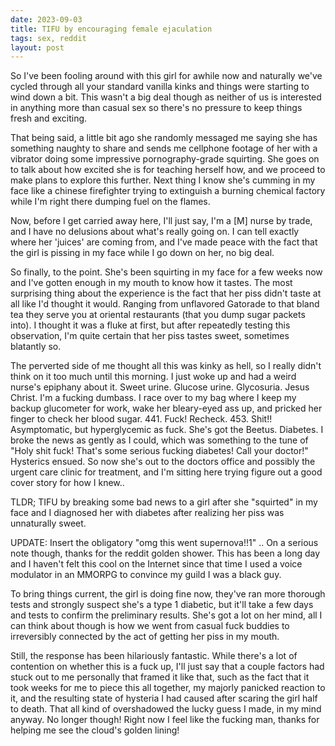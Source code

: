 ```yaml
---
date: 2023-09-03
title: TIFU by encouraging female ejaculation
tags: sex, reddit
layout: post
---
```



So I've been fooling around with this girl for awhile now and naturally we've cycled through all your standard vanilla kinks and things were starting to wind down a bit. This wasn't a big deal though as neither of us is interested in anything more than casual sex so there's no pressure to keep things fresh and exciting.

That being said, a little bit ago she randomly messaged me saying she has something naughty to share and sends me cellphone footage of her with a vibrator doing some impressive pornography-grade squirting. She goes on to talk about how excited she is for teaching herself how, and we proceed to make plans to explore this further. Next thing I know she's cumming in my face like a chinese firefighter trying to extinguish a burning chemical factory while I'm right there dumping fuel on the flames.

Now, before I get carried away here, I'll just say, I'm a [M] nurse by trade, and I have no delusions about what's really going on. I can tell exactly where her 'juices' are coming from, and I've made peace with the fact that the girl is pissing in my face while I go down on her, no big deal.

So finally, to the point. She's been squirting in my face for a few weeks now and I've gotten enough in my mouth to know how it tastes. The most surprising thing about the experience is the fact that her piss didn't taste at all like I'd thought it would. Ranging from unflavored Gatorade to that bland tea they serve you at oriental restaurants (that you dump sugar packets into). I thought it was a fluke at first, but after repeatedly testing this observation, I'm quite certain that her piss tastes sweet, sometimes blatantly so.

The perverted side of me thought all this was kinky as hell, so I really didn't think on it too much until this morning. I just woke up and had a weird nurse's epiphany about it. Sweet urine. Glucose urine. Glycosuria. Jesus Christ. I'm a fucking dumbass. I race over to my bag where I keep my backup glucometer for work, wake her bleary-eyed ass up, and pricked her finger to check her blood sugar. 441. Fuck! Recheck. 453. Shit!! Asymptomatic, but hyperglycemic as fuck. She's got the Beetus. Diabetes. I broke the news as gently as I could, which was something to the tune of "Holy shit fuck! That's some serious fucking diabetes! Call your doctor!" Hysterics ensued. So now she's out to the doctors office and possibly the urgent care clinic for treatment, and I'm sitting here trying figure out a good cover story for how I knew..

TLDR; TIFU by breaking some bad news to a girl after she "squirted" in my face and I diagnosed her with diabetes after realizing her piss was unnaturally sweet.

UPDATE: Insert the obligatory "omg this went supernova!!1" .. On a serious note though, thanks for the reddit golden shower. This has been a long day and I haven't felt this cool on the Internet since that time I used a voice modulator in an MMORPG to convince my guild I was a black guy.

To bring things current, the girl is doing fine now, they've ran more thorough tests and strongly suspect she's a type 1 diabetic, but it'll take a few days and tests to confirm the preliminary results. She's got a lot on her mind, all I can think about though is how we went from casual fuck buddies to irreversibly connected by the act of getting her piss in my mouth.

Still, the response has been hilariously fantastic. While there's a lot of contention on whether this is a fuck up, I'll just say that a couple factors had stuck out to me personally that framed it like that, such as the fact that it took weeks for me to piece this all together, my majorly panicked reaction to it, and the resulting state of hysteria I had caused after scaring the girl half to death. That all kind of overshadowed the lucky guess I made, in my mind anyway. No longer though! Right now I feel like the fucking man, thanks for helping me see the cloud's golden lining!